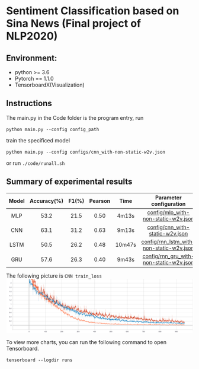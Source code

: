 # Sentiment Classification based on Sina News (Final project of NLP2020)

## Environment:
* python >= 3.6
* Pytorch == 1.1.0
* TensorboardX(Visualization)

## Instructions

The main.py in the Code folder is the program entry, run
```
python main.py --config config_path
``` 
 train the specificed model 
```
python main.py --config configs/cnn_with-non-static-w2v.json
```
or run `./code/runall.sh`

## Summary of experimental results

|   Model   | Accuracy(%) | F1(%) | Pearson | Time |                            Parameter configuration                            |
| :------: | :---------: | :---------: | :--: | :--------------: | :--------------------------------------------------------: |
|   MLP   |    53.2     |    21.5     | 0.50 |      4m13s       |     [config/mlp_with-non-static-w2v.json](./config/mlp_with-non-static-w2v.json)     |
|   CNN   |    63.1     |    31.2     | 0.63 |      9m13s       |     [config/cnn_with-static-w2v.json](./config/cnn_with-static-w2v.json)      |
|  LSTM  |    50.5     |    26.2     | 0.48 |      10m47s      | [config/rnn_lstm_with-non-static-w2v.json](./config/rnn_lstm_with-non-static-w2v.json)      |
|  GRU  |    57.6     |    26.3     | 0.40 |      9m43s      | [config/rnn_gru_with-non-static-w2v.json](./config/rnn_gru_with-non-static-w2v.json)      |

The following picture is `CNN train_loss`
![](./report/CNN_train_loss.svg)

To view more charts, you can run the following command to open Tensorboard.
```
tensorboard --logdir runs
```

